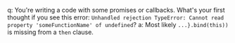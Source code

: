 q: You're writing a code with some promises or callbacks. What's your first thought if you see this error: `Unhandled rejection TypeError: Cannot read property 'someFunctionName' of undefined`?
a: Most likely `...}.bind(this))` is missing from a `then` clause.

